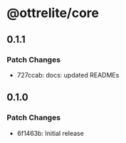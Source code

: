 # @ottrelite/core

## 0.1.1

### Patch Changes

- 727ccab: docs: updated READMEs

## 0.1.0

### Patch Changes

- 6f1463b: Initial release
